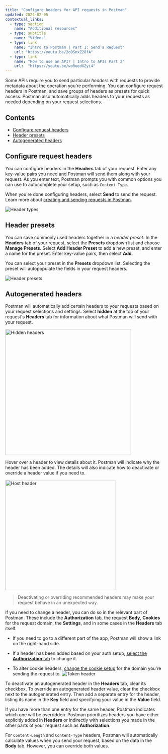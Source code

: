 ```yaml
---
title: "Configure headers for API requests in Postman"
updated: 2024-02-05
contextual_links:
  - type: section
    name: "Additional resources"
  - type: subtitle
    name: "Videos"
  - type: link
    name: "Intro to Postman | Part 1: Send a Request"
    url: "https://youtu.be/2oOSnxZ28fA"
  - type: link
    name: "How to use an API? | Intro to APIs Part 2"
    url:  "https://youtu.be/woRuedXZyi4"
---
```


Some APIs require you to send particular _headers_ with requests to provide metadata about the operation you're performing. You can configure request headers in Postman, and save groups of headers as presets for quick access. Postman also automatically adds headers to your requests as needed depending on your request selections.

## Contents

* [Configure request headers](#configure-request-headers)
* [Header presets](#header-presets)
* [Autogenerated headers](#autogenerated-headers)

## Configure request headers

You can configure headers in the __Headers__ tab of your request. Enter any key-value pairs you need and Postman will send them along with your request. As you enter text, Postman prompts you with common options you can use to autocomplete your setup, such as `Content-Type`.

When you're done configuring headers, select **Send** to send the request. Learn more about [creating and sending requests in Postman](/docs/sending-requests/create-requests/request-basics/).

![Header types](https://assets.postman.com/postman-docs/v10/presets-v10-21-11.jpg)

## Header presets

You can save commonly used headers together in a _header preset_. In the __Headers__ tab of your request, select the __Presets__ dropdown list and choose __Manage Presets__. Select **Add Header Preset** to add a new preset, and enter a name for the preset. Enter key-value pairs, then select __Add__.

You can select your preset in the __Presets__ dropdown list. Selecting the preset will autopopulate the fields in your request headers.

![Header presets](https://assets.postman.com/postman-docs/v10/header-presets-v10-22.jpg)

## Autogenerated headers

Postman will automatically add certain headers to your requests based on your request selections and settings. Select __hidden__ at the top of your request's **Headers** tab for information about what Postman will send with your request.

<img alt="Hidden headers" src="https://assets.postman.com/postman-docs/hidden-headers-button.jpg" width="400px"/>

Hover over a header to view details about it. Postman will indicate why the header has been added. The details will also indicate how to deactivate or override a header value if you need to.

<img alt="Host header" src="https://assets.postman.com/postman-docs/autogenerated-host-header-v9.jpg" width="350px"/>

> Deactivating or overriding recommended headers may make your request behave in an unexpected way.

If you need to change a header, you can do so in the relevant part of Postman. These include the __Authorization__ tab, the request __Body__, __Cookies__ for the request domain, the __Settings__, and in some cases in the __Headers__ tab itself.

* If you need to go to a different part of the app, Postman will show a link on the right-hand side.

* If a header has been added based on your auth setup, [select the __Authorization__ tab](/docs/sending-requests/authorization/authorization/) to change it.

* To alter cookie headers, [change the cookie setup](/docs/sending-requests/response-data/cookies/) for the domain you're sending the request to.
![Token header](https://assets.postman.com/postman-docs/v10/headers-added-v10-21-12.jpg)

To deactivate an autogenerated header in the __Headers__ tab, clear its checkbox. To override an autogenerated header value, clear the checkbox next to the autogenerated entry. Then add a separate entry for the header, listing its name in the __Key__ field and specifying your value in the __Value__ field.

If you have more than one entry for the same header, Postman indicates which one will be overridden. Postman prioritizes headers you have either explicitly added in __Headers__ or indirectly with selections you made in the other parts of your request such as __Authorization__.

For `Content-Length` and `Content-Type` headers, Postman will automatically calculate values when you send your request, based on the data in the __Body__ tab. However, you can override both values.

